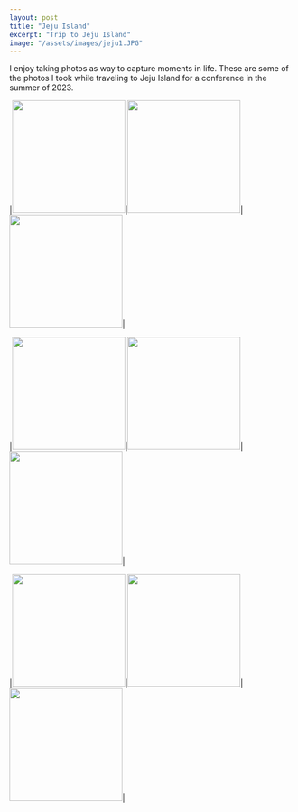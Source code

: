 ```yaml
---
layout: post
title: "Jeju Island"
excerpt: "Trip to Jeju Island"
image: "/assets/images/jeju1.JPG"
---
```


I enjoy taking photos as way to capture moments in life. These are some of the photos I took while traveling to Jeju Island for a conference in the summer of 2023.


|<img src="../../../assets/images/jeju2.JPG" height=200px>|<img src="../../../assets/images/jeju3.JPG" height=200px>|<img src="../../../assets/images/jeju4.JPG" height=200px>|

|<img src="../../../assets/images/jeju5.JPG" height=200px >|<img src="../../../assets/images/jeju6.JPG" height=200px>|<img src="../../../assets/images/jeju7.JPG" height=200px>|

|<img src="../../../assets/images/jeju8.JPG" height=200px>|<img src="../../../assets/images/jeju9.JPG" height=200px>|<img src="../../../assets/images/jeju10.JPG" height=200px>|

